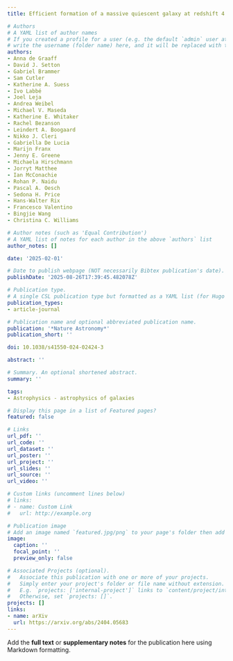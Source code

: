 ```yaml
---
title: Efficient formation of a massive quiescent galaxy at redshift 4.9

# Authors
# A YAML list of author names
# If you created a profile for a user (e.g. the default `admin` user at `content/authors/admin/`), 
# write the username (folder name) here, and it will be replaced with their full name and linked to their profile.
authors:
- Anna de Graaff
- David J. Setton
- Gabriel Brammer
- Sam Cutler
- Katherine A. Suess
- Ivo Labbé
- Joel Leja
- Andrea Weibel
- Michael V. Maseda
- Katherine E. Whitaker
- Rachel Bezanson
- Leindert A. Boogaard
- Nikko J. Cleri
- Gabriella De Lucia
- Marijn Franx
- Jenny E. Greene
- Michaela Hirschmann
- Jorryt Matthee
- Ian McConachie
- Rohan P. Naidu
- Pascal A. Oesch
- Sedona H. Price
- Hans-Walter Rix
- Francesco Valentino
- Bingjie Wang
- Christina C. Williams

# Author notes (such as 'Equal Contribution')
# A YAML list of notes for each author in the above `authors` list
author_notes: []

date: '2025-02-01'

# Date to publish webpage (NOT necessarily Bibtex publication's date).
publishDate: '2025-08-26T17:39:45.482078Z'

# Publication type.
# A single CSL publication type but formatted as a YAML list (for Hugo requirements).
publication_types:
- article-journal

# Publication name and optional abbreviated publication name.
publication: '*Nature Astronomy*'
publication_short: ''

doi: 10.1038/s41550-024-02424-3

abstract: ''

# Summary. An optional shortened abstract.
summary: ''

tags:
- Astrophysics - astrophysics of galaxies

# Display this page in a list of Featured pages?
featured: false

# Links
url_pdf: ''
url_code: ''
url_dataset: ''
url_poster: ''
url_project: ''
url_slides: ''
url_source: ''
url_video: ''

# Custom links (uncomment lines below)
# links:
# - name: Custom Link
#   url: http://example.org

# Publication image
# Add an image named `featured.jpg/png` to your page's folder then add a caption below.
image:
  caption: ''
  focal_point: ''
  preview_only: false

# Associated Projects (optional).
#   Associate this publication with one or more of your projects.
#   Simply enter your project's folder or file name without extension.
#   E.g. `projects: ['internal-project']` links to `content/project/internal-project/index.md`.
#   Otherwise, set `projects: []`.
projects: []
links:
- name: arXiv
  url: https://arxiv.org/abs/2404.05683
---
```


Add the **full text** or **supplementary notes** for the publication here using Markdown formatting.
